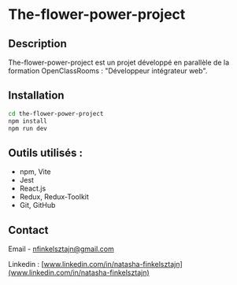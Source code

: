 # The-flower-power-project

## Description

The-flower-power-project est un projet développé en parallèle de la formation OpenClassRooms :
"Développeur intégrateur web".

## Installation

```bash
cd the-flower-power-project
npm install
npm run dev
```

## Outils utilisés :
* npm, Vite
* Jest
* React.js
* Redux, Redux-Toolkit
* Git, GitHub

## Contact

Email - nfinkelsztajn@gmail.com

Linkedin : [www.linkedin.com/in/natasha-finkelsztajn](www.linkedin.com/in/natasha-finkelsztajn)
